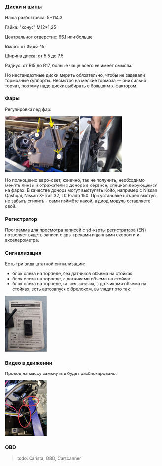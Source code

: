 ### Диски и шины

Наша разболтовка: 5*114.3

Гайка: "конус" М12*1,25

Центральное отверстие: 66.1 или больше

Вылет: от 35 до 45

Ширина диска: от 5.5 до 7.5

Радиус: от R15 до R17, больше чаще всего не имеет смысла.

Но нестандартные диски мерить обязательно, чтобы не задевали тормозные суппорты. Несмотря на мелкие тормоза &mdash; они сильно торчат, поэтому надо диски выбирать с большим х-фактором.

### Фары

Регулировка лед фар:

<img src="/assets/content/light_1.jpg" height="180" alt=""/>

<img src="/assets/content/light_2.jpg" height="180" alt=""/>

Но полноценно евро-свет, конечно, так не получить, необходимо менять линзы и отражатели с донора в сервисе, специализирующемся на фарах.
В качестве донора могут выступать Koito, например с Nissan Qashqai, Nissan X-Trail 32, LC Prado 150.
При установке штырёк выступ не забыть спилить - сами поймёте какой, а диод модуль оставляете свой.

### Регистратор

[<i class="fa fa-external-link" aria-hidden="true"></i> Программа для просмотра записей с sd-карты регистратора (EN)](https://www.kenwood.com/car/app/kenwood_drive_reviewer/eng/#download) позволяет видеть записи с gps-треками и данными скорости и акселерометра.

### Сигнализация

Есть три вида штатной сигнализации:
* блок слева на торпеде, без датчиков объема на стойках
* блок слева на торпеде, с датчиками объема на стойках
* блок слева на торпеде, `на нем антенна`, с датчиками объема на стойках, есть автозапуск с брелоком, выглядит это так:
<img src="/assets/content/autostart.jpg" height="180" alt=""/>

### Видео в движении

Провод на массу замкнуть и будет разблокировано:

<img src="/assets/content/video_in_motion.jpg" height="180" alt=""/>

### OBD

> todo: Carista, OBD, Carscanner

